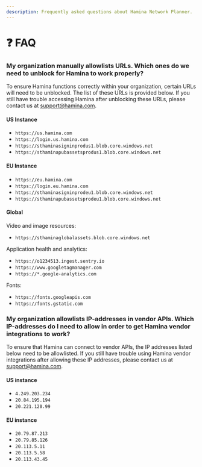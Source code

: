```yaml
---
description: Frequently asked questions about Hamina Network Planner.
---
```


# ❓ FAQ

### My organization manually allowlists URLs. Which ones do we need to unblock for Hamina to work properly?

To ensure Hamina functions correctly within your organization, certain URLs will need to be unblocked. The list of these URLs is provided below. If you still have trouble accessing Hamina after unblocking these URLs, please contact us at [support@hamina.com](mailto:support@hamina.com).

#### **US Instance**

* `https://us.hamina.com`
* `https://login.us.hamina.com`
* `https://sthaminasigninprodus1.blob.core.windows.net`
* `https://sthaminapubassetsprodus1.blob.core.windows.net`

#### **EU Instance**

* `https://eu.hamina.com`
* `https://login.eu.hamina.com`
* `https://sthaminasigninprodeu1.blob.core.windows.net`
* `https://sthaminapubassetsprodeu1.blob.core.windows.net`

#### **Global**

Video and image resources:

* `https://sthaminaglobalassets.blob.core.windows.net`

Application health and analytics:

* `https://o1234513.ingest.sentry.io`
* `https://www.googletagmanager.com`
* `https://*.google-analytics.com`

Fonts:

* `https://fonts.googleapis.com`
* `https://fonts.gstatic.com`

### My organization allowlists IP-addresses in vendor APIs. Which IP-addresses do I need to allow in order to get Hamina vendor integrations to work?

To ensure that Hamina can connect to vendor APIs, the IP addresses listed below need to be allowlisted. If you still have trouble using Hamina vendor integrations after allowing these IP addresses, please contact us at [support@hamina.com](mailto:support@hamina.com).

#### US instance

* `4.249.203.234`
* `20.84.195.194`
* `20.221.120.99`

#### EU instance

* `20.79.87.213`
* `20.79.85.126`
* `20.113.5.11`
* `20.113.5.58`
* `20.113.43.45`
